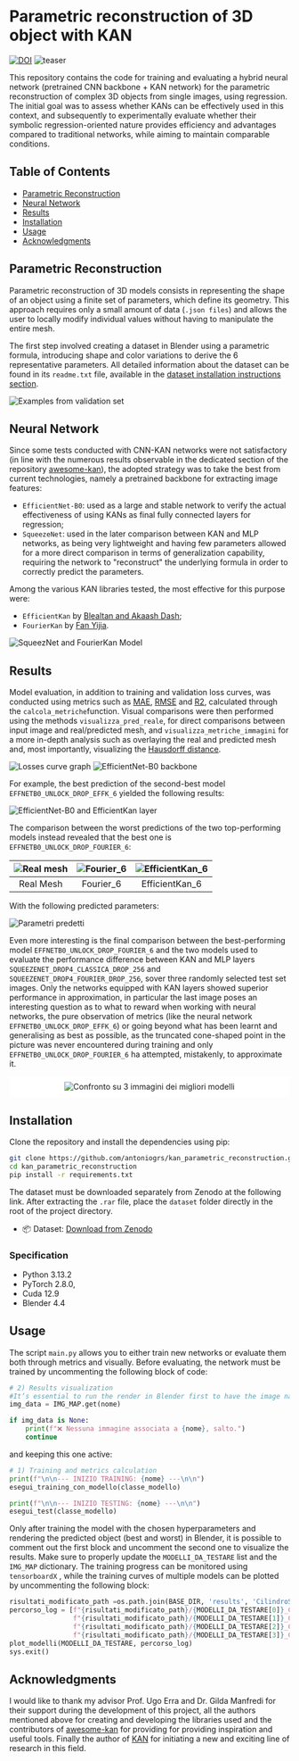 # Parametric reconstruction of 3D object with KAN
[![DOI](https://zenodo.org/badge/DOI/10.5281/zenodo.15819213.svg)](https://doi.org/10.5281/zenodo.15819213)
![teaser](imgs/BEST_PREDICTION_EFFICIENTNET_FOURIER_6.png)

This repository contains the code for training and evaluating a hybrid neural network (pretrained CNN backbone + KAN network) for the parametric reconstruction of complex 3D objects from single images, using regression.
The initial goal was to assess whether KANs can be effectively used in this context, and subsequently to experimentally evaluate whether their symbolic regression-oriented nature provides efficiency and advantages compared to traditional networks, while aiming to maintain comparable conditions.

## Table of Contents

- [Parametric Reconstruction](#parametric-reconstruction)
- [Neural Network](#neural-network)
- [Results](#results)
- [Installation](#installation)
- [Usage](#usage)
- [Acknowledgments](#acknowledgments)

## Parametric Reconstruction

Parametric reconstruction of 3D models consists in representing the shape of an object using a finite set of parameters, which define its geometry. This approach requires only a small amount of data (`.json files`) and allows the user to locally modify individual values without having to manipulate the entire mesh.

The first step involved creating a dataset in Blender using a parametric formula, introducing shape and color variations to derive the 6 representative parameters. All detailed information about the dataset can be found in its `readme.txt` file, available in the [dataset installation instructions section](#installation).

![Examples from validation set](imgs/dataset_cilindro.png)

## Neural Network

Since some tests conducted with CNN-KAN networks were not satisfactory (in line with the numerous results observable in the dedicated section of the repository [awesome-kan](https://github.com/mintisan/awesome-kan?tab=readme-ov-file#convkans)), the adopted strategy was to take the best from current technologies, namely a pretrained backbone for extracting image features:

* `EfficientNet-B0`: used as a large and stable network to verify the actual effectiveness of using KANs as final fully connected layers for regression;
* `SqueezeNet`: used in the later comparison between KAN and MLP networks, as being very lightweight and having few parameters allowed for a more direct comparison in terms of generalization capability, requiring the network to "reconstruct" the underlying formula in order to correctly predict the parameters.

Among the various KAN libraries tested, the most effective for this purpose were:
* `EfficientKan` by [Blealtan and Akaash Dash](https://github.com/Blealtan/efficient-kan);
* `FourierKan` by [Fan Yijia](https://github.com/kolmogorovArnoldFourierNetwork/KAF).

![SqueezNet and FourierKan Model](imgs/squeeznet_model.png)

## Results 

Model evaluation, in addition to training and validation loss curves, was conducted using metrics such as [MAE](https://scikit-learn.org/stable/modules/generated/sklearn.metrics.mean_absolute_error.html), [RMSE](https://scikit-learn.org/stable/modules/generated/sklearn.metrics.root_mean_squared_error.html) and [R2](https://scikit-learn.org/stable/modules/generated/sklearn.metrics.r2_score.html), calculated through the `calcola_metriche`function.
Visual comparisons were then performed using the methods `visualizza_pred_reale`, for direct comparisons between input image and real/predicted mesh, and `visualizza_metriche_immagini` for a more in-depth analysis such as overlaying the real and predicted mesh and, most importantly, visualizing the [Hausdorff distance](https://en.wikipedia.org/wiki/Hausdorff_distance).

![Losses curve graph](imgs/grafico_rete.png)
![EfficientNet-B0 backbone](imgs/tabella_effnet.png)

For example, the best prediction of the second-best model `EFFNETB0_UNLOCK_DROP_EFFK_6` yielded the following results:

![EfficientNet-B0 and EfficientKan layer](imgs/EFFK_6_BEST_METRICHE.png)

The comparison between the worst predictions of the two top-performing models instead revealed that the best one is `EFFNETB0_UNLOCK_DROP_FOURIER_6`:

|![Real mesh](imgs/tab_real_mesh.png)|![Fourier_6](imgs/tab_fourier.jpg)|![EfficientKan_6](imgs/tab_effkan.jpg)|
|:-:|:-:|:-:|
|Real Mesh|Fourier_6|EfficientKan_6|

With the following predicted parameters:

![Parametri predetti](imgs/tabella_parametri_confronto.png)

Even more interesting is the final comparison between the best-performing model `EFFNETB0_UNLOCK_DROP_FOURIER_6` and the two models used to evaluate the performance difference between KAN and MLP layers `SQUEEZENET_DROP4_CLASSICA_DROP_256` and `SQUEEZENET_DROP4_FOURIER_DROP_256`, sover three randomly selected test set images. Only the networks equipped with KAN layers showed superior performance in approximation, in particular the last image poses an interesting question as to what to reward when working with neural networks, the pure observation of metrics (like the neural network `EFFNETB0_UNLOCK_DROP_EFFK_6`) or going beyond what has been learnt and generalising as best as possible, as the truncated cone-shaped point in the picture was never encountered during training and only `EFFNETB0_UNLOCK_DROP_FOURIER_6` ha  attempted, mistakenly, to approximate it.

<p align="center" style="background-color:white;padding:10px;">
  <img src="imgs/confronto_finale.svg" alt="Confronto su 3 immagini dei migliori modelli"/>
</p>

## Installation

Clone the repository and install the dependencies using pip:

```bash
git clone https://github.com/antoniogrs/kan_parametric_reconstruction.git
cd kan_parametric_reconstruction
pip install -r requirements.txt
```

The dataset must be downloaded separately from Zenodo at the following link. After extracting the `.rar` file, place the `dataset` folder directly in the root of the project directory.

- 📦 Dataset: [Download from Zenodo](https://doi.org/10.5281/zenodo.15819213)

### Specification
* Python 3.13.2
* PyTorch 2.8.0, 
* Cuda  12.9
* Blender 4.4

## Usage

The script  `main.py` allows you to either train new networks or evaluate them both through metrics and visually.
Before evaluating, the network must be trained by uncommenting the following block of code:
```python 
# 2) Results visualization
#It’s essential to run the render in Blender first to have the image name!
img_data = IMG_MAP.get(nome)

if img_data is None:
    print(f"❌ Nessuna immagine associata a {nome}, salto.")
    continue
```
and keeping this one active:
```python 
# 1) Training and metrics calculation
print(f"\n\n--- INIZIO TRAINING: {nome} ---\n\n")
esegui_training_con_modello(classe_modello)

print(f"\n\n--- INIZIO TESTING: {nome} ---\n\n")
esegui_test(classe_modello)
```

Only after training the model with the chosen hyperparameters and rendering the predicted object (best and worst) in Blender, it is possible to comment out the first block and uncomment the second one to visualize the results. Make sure to properly update the `MODELLI_DA_TESTARE` list and the `IMG_MAP` dictionary.
The training progress can be monitored using `tensorboardX` , while the training curves of multiple models can be plotted by uncommenting the following block:
```python
risultati_modificato_path =os.path.join(BASE_DIR, 'results', 'CilindroSpiralato')
percorso_log = [f"{risultati_modificato_path}/{MODELLI_DA_TESTARE[0]}_CilindroSpiralato/loss_log.json",
                f"{risultati_modificato_path}/{MODELLI_DA_TESTARE[1]}_CilindroSpiralato/loss_log.json",
                f"{risultati_modificato_path}/{MODELLI_DA_TESTARE[2]}_CilindroSpiralato/loss_log.json",
                f"{risultati_modificato_path}/{MODELLI_DA_TESTARE[3]}_CilindroSpiralato/loss_log.json"]
plot_modelli(MODELLI_DA_TESTARE, percorso_log)
sys.exit()
```

## Acknowledgments
I would like to thank my advisor Prof. Ugo Erra and Dr. Gilda Manfredi for their support during the development of this project, all the authors mentioned above for creating and developing the libraries used and the contributors of [awesome-kan](https://github.com/mintisan/awesome-kan) for providing for providing inspiration and useful tools. Finally the author of [KAN](https://github.com/KindXiaoming/pykan) for initiating a new and exciting line of research in this field.
